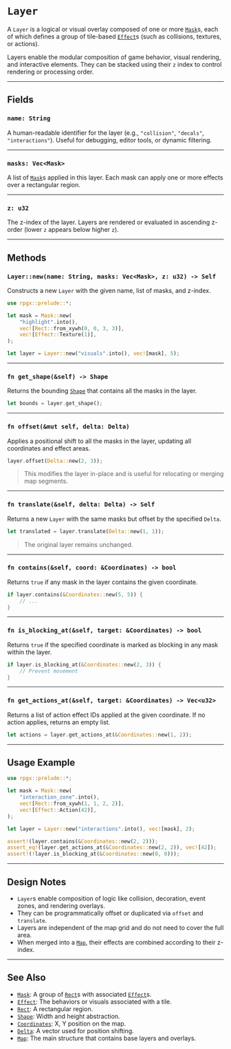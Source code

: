 # `Layer`

A `Layer` is a logical or visual overlay composed of one or more [`Mask`](mask.md)s, each of which defines a group of tile-based [`Effect`](effect.md)s (such as collisions, textures, or actions).

Layers enable the modular composition of game behavior, visual rendering, and interactive elements. They can be stacked using their `z` index to control rendering or processing order.

---

## Fields

### `name: String`

A human-readable identifier for the layer (e.g., `"collision"`, `"decals"`, `"interactions"`). Useful for debugging, editor tools, or dynamic filtering.

---

### `masks: Vec<Mask>`

A list of [`Mask`](mask.md)s applied in this layer. Each mask can apply one or more effects over a rectangular region.

---

### `z: u32`

The z-index of the layer. Layers are rendered or evaluated in ascending z-order (lower `z` appears below higher `z`).

---

## Methods

### `Layer::new(name: String, masks: Vec<Mask>, z: u32) -> Self`

Constructs a new `Layer` with the given name, list of masks, and z-index.

```rust
use rpgx::prelude::*;

let mask = Mask::new(
    "highlight".into(),
    vec![Rect::from_xywh(0, 0, 3, 3)],
    vec![Effect::Texture(1)],
);

let layer = Layer::new("visuals".into(), vec![mask], 5);
```

---

### `fn get_shape(&self) -> Shape`

Returns the bounding [`Shape`](shape.md) that contains all the masks in the layer.

```rust
let bounds = layer.get_shape();
```

---

### `fn offset(&mut self, delta: Delta)`

Applies a positional shift to all the masks in the layer, updating all coordinates and effect areas.

```rust
layer.offset(Delta::new(2, 3));
```

> This modifies the layer in-place and is useful for relocating or merging map segments.

---

### `fn translate(&self, delta: Delta) -> Self`

Returns a new `Layer` with the same masks but offset by the specified `Delta`.

```rust
let translated = layer.translate(Delta::new(1, 1));
```

> The original layer remains unchanged.

---

### `fn contains(&self, coord: &Coordinates) -> bool`

Returns `true` if any mask in the layer contains the given coordinate.

```rust
if layer.contains(&Coordinates::new(5, 5)) {
    // ...
}
```

---

### `fn is_blocking_at(&self, target: &Coordinates) -> bool`

Returns `true` if the specified coordinate is marked as blocking in any mask within the layer.

```rust
if layer.is_blocking_at(&Coordinates::new(2, 3)) {
    // Prevent movement
}
```

---

### `fn get_actions_at(&self, target: &Coordinates) -> Vec<u32>`

Returns a list of action effect IDs applied at the given coordinate. If no action applies, returns an empty list.

```rust
let actions = layer.get_actions_at(&Coordinates::new(1, 2));
```

---

## Usage Example

```rust
use rpgx::prelude::*;

let mask = Mask::new(
    "interaction_zone".into(),
    vec![Rect::from_xywh(1, 1, 2, 2)],
    vec![Effect::Action(42)],
);

let layer = Layer::new("interactions".into(), vec![mask], 2);

assert!(layer.contains(&Coordinates::new(2, 2)));
assert_eq!(layer.get_actions_at(&Coordinates::new(2, 2)), vec![42]);
assert!(!layer.is_blocking_at(&Coordinates::new(0, 0)));
```

---

## Design Notes

- `Layer`s enable composition of logic like collision, decoration, event zones, and rendering overlays.
- They can be programmatically offset or duplicated via `offset` and `translate`.
- Layers are independent of the map grid and do not need to cover the full area.
- When merged into a [`Map`](map.md), their effects are combined according to their z-index.

---

## See Also

- [`Mask`](mask.md): A group of [`Rect`](rect.md)s with associated [`Effect`](effect.md)s.
- [`Effect`](effect.md): The behaviors or visuals associated with a tile.
- [`Rect`](rect.md): A rectangular region.
- [`Shape`](shape.md): Width and height abstraction.
- [`Coordinates`](coordinates.md): X, Y position on the map.
- [`Delta`](delta.md): A vector used for position shifting.
- [`Map`](map.md): The main structure that contains base layers and overlays.
